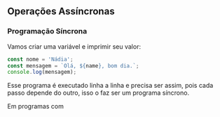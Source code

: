 ## Operações Assíncronas

### Programação Síncrona
Vamos criar uma variável e imprimir seu valor:
~~~javascript
const nome = 'Nádia';
const mensagem = `Olá, ${name}, bom dia.`;
console.log(mensagem);
~~~
Esse programa é executado linha a linha e precisa ser assim, pois cada passo depende do outro, isso o faz ser um programa síncrono.

Em programas com 
